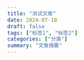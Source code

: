 ```yaml
---
title: "测试文章"
date: 2024-07-10
draft: false
tags: ["标签1", "标签2"]
categories: ["分类"]
summary: "文章摘要"
---
```

